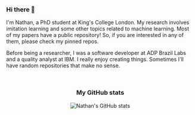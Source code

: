 ### Hi there 👋

<!--
**NathanGavenski/NathanGavenski** is a ✨ _special_ ✨ repository because its `README.md` (this file) appears on your GitHub profile.

Here are some ideas to get you started:

- 🔭 I’m currently working on ...
- 🌱 I’m currently learning ...
- 👯 I’m looking to collaborate on ...
- 🤔 I’m looking for help with ...
- 💬 Ask me about ...
- 📫 How to reach me: ...
- 😄 Pronouns: ...
- ⚡ Fun fact: ...
-->
I'm Nathan, a PhD student at King's College London.
My research involves imitation learning and some other topics related to machine learning.
Most of my papers have a public repository! So, if you are interested in any of them, please check my pinned repos.

Before being a researcher, I was a software developer at ADP Brazil Labs and a quality analyst at IBM.
I really enjoy creating things. Sometimes I'll have random repositories that make no sense.

<br />
<h3 align="center">My GitHub stats</h3>
<p align="center">
  <img align="center" src="https://github-readme-stats.vercel.app/api?username=nathangavenski&show_icons=true&theme=radical&locale=en" alt="Nathan's GitHub stats" />
</p>
